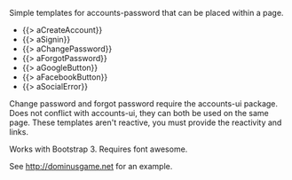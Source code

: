 Simple templates for accounts-password that can be placed within a page.

* {{> aCreateAccount}}
* {{> aSignin}}
* {{> aChangePassword}}
* {{> aForgotPassword}}
* {{> aGoogleButton}}
* {{> aFacebookButton}}
* {{> aSocialError}}

Change password and forgot password require the accounts-ui package.  Does not conflict with accounts-ui, they can both be used on the same page.  These templates aren't reactive, you must provide the reactivity and links.

Works with Bootstrap 3.  Requires font awesome.

See http://dominusgame.net for an example.
